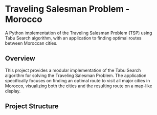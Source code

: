 # Traveling Salesman Problem - Morocco

A Python implementation of the Traveling Salesman Problem (TSP) using Tabu Search algorithm, with an application to finding optimal routes between Moroccan cities.

## Overview

This project provides a modular implementation of the Tabu Search algorithm for solving the Traveling Salesman Problem. The application specifically focuses on finding an optimal route to visit all major cities in Morocco, visualizing both the cities and the resulting route on a map-like display.

## Project Structure
